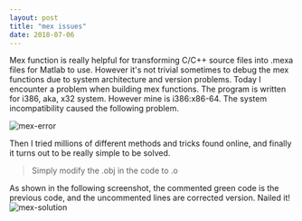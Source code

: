 ```yaml
---
layout: post
title: "mex issues"
date: 2018-07-06
---
```

Mex function is really helpful for transforming C/C++ source files into .mexa files for Matlab to use. However it's not trivial sometimes to debug the mex functions due to system architecture and version problems.
Today I encounter a problem when building mex functions. The program is written for i386, aka, x32 system. However mine is i386:x86-64. The system incompatibility caused the following problem.
 
![mex-error](http://Hangwei12358.github.io/_posts/mex-error.png "mex error")

Then I tried millions of different methods and tricks found online, and finally it turns out to be really simple to be solved.

> Simply modify the .obj in the code to .o 


As shown in the following screenshot, the commented green code is the previous code, and the uncommented lines are corrected version. Nailed it!
![mex-solution](http://Hangwei12358.github.io/_posts/mex-solution.png "mex solution")

